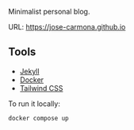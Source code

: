Minimalist personal blog.

URL: https://jose-carmona.github.io

## Tools

* [Jekyll](https://jekyllrb.com)
* [Docker](https://www.docker.com)
* [Tailwind CSS](https://tailwindcss.com)

To run it locally:

```
docker compose up
```